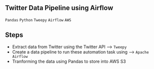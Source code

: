 ## Twitter Data Pipeline using Airflow

`Pandas` `Python` `Tweepy` `Airflow` `AWS` 

## Steps

- Extract data from Twitter using the Twitter API --> `Tweepy`
- Create a data pipeline to run these automation task using --> `Apache Airflow`
- Tranforming the data using Pandas to store into AWS S3


